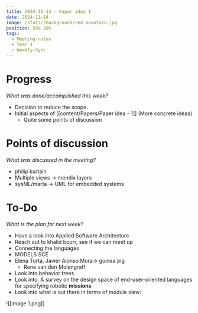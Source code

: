 ```yaml
---
title: 2024-11-14 - Paper idea 1
date: 2024-11-14
image: /static/background/red_mountain.jpg
position: 50% 20%
tags:
  - Meeting-notes
  - Year 1
  - Weekly-Sync
---
```


# Progress

_What was done/accomplished this week?_

- Decision to reduce the scope.
- Initial aspects of [[content/Papers/Paper idea - 1]] (More concrete ideas)
    - Quite some points of discussion

# Points of discussion

_What was discussed in the meeting?_

- philip kurtain
- Multiple views → mendix layers
- sysML/marta → UML for embedded systems

# To-Do

_What is the plan for next week?_

- Have a look into Applied Software Architecture
- Reach out to khalid bourr, see if we can meet up
- Connecting the languages
- MODELS SCE
- Elena Torta, Javier Alonso Mora→ guinea pig
    - Rene van den Molengraff
- Look into behavior trees
- Look into: A survey on the design space of end-user-oriented languages for specifying robotic **missions**
- Look into what is out there in terms of module view:

![[image 1.png]]

